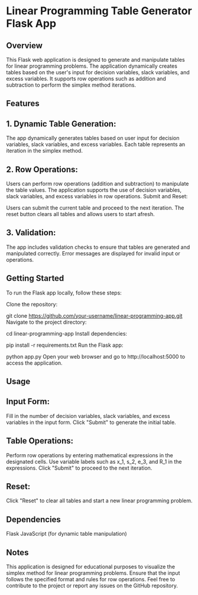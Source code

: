 # Linear Programming Table Generator Flask App

## Overview

This Flask web application is designed to generate and manipulate tables for linear programming problems. The application dynamically creates tables based on the user's input for decision variables, slack variables, and excess variables. It supports row operations such as addition and subtraction to perform the simplex method iterations.

## Features

## 1. Dynamic Table Generation:

The app dynamically generates tables based on user input for decision variables, slack variables, and excess variables.
Each table represents an iteration in the simplex method.


## 2. Row Operations:

Users can perform row operations (addition and subtraction) to manipulate the table values.
The application supports the use of decision variables, slack variables, and excess variables in row operations.
Submit and Reset:

Users can submit the current table and proceed to the next iteration.
The reset button clears all tables and allows users to start afresh.


## 3. Validation:

The app includes validation checks to ensure that tables are generated and manipulated correctly.
Error messages are displayed for invalid input or operations.


## Getting Started

To run the Flask app locally, follow these steps:

Clone the repository:

git clone https://github.com/your-username/linear-programming-app.git
Navigate to the project directory:

cd linear-programming-app
Install dependencies:

pip install -r requirements.txt
Run the Flask app:

python app.py
Open your web browser and go to http://localhost:5000 to access the application.

## Usage

## Input Form:

Fill in the number of decision variables, slack variables, and excess variables in the input form.
Click "Submit" to generate the initial table.


## Table Operations:

Perform row operations by entering mathematical expressions in the designated cells.
Use variable labels such as x_1, s_2, e_3, and R_1 in the expressions.
Click "Submit" to proceed to the next iteration.

## Reset:

Click "Reset" to clear all tables and start a new linear programming problem.

## Dependencies

Flask
JavaScript (for dynamic table manipulation)

## Notes

This application is designed for educational purposes to visualize the simplex method for linear programming problems.
Ensure that the input follows the specified format and rules for row operations.
Feel free to contribute to the project or report any issues on the GitHub repository.
